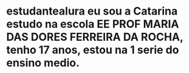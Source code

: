 # estudantealura eu sou a Catarina estudo na escola EE PROF MARIA DAS DORES FERREIRA DA ROCHA, tenho 17 anos, estou na 1 serie do ensino medio.
